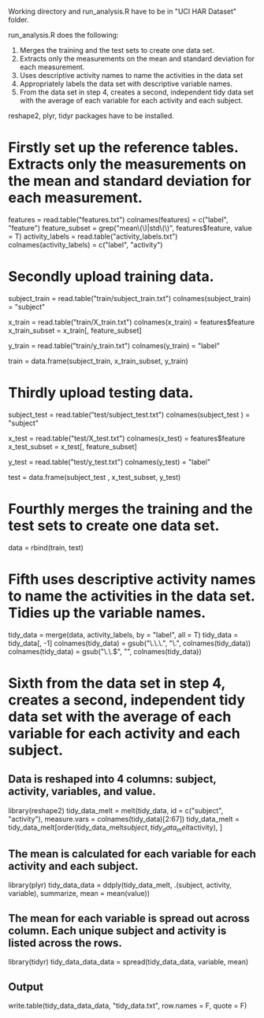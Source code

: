 Working directory and run_analysis.R have to be in "UCI HAR Dataset" folder.

run_analysis.R does the following:
 
1. Merges the training and the test sets to create one data set.
2. Extracts only the measurements on the mean and standard deviation for each measurement. 
3. Uses descriptive activity names to name the activities in the data set
4. Appropriately labels the data set with descriptive variable names. 
5. From the data set in step 4, creates a second, independent tidy data set with the average of each variable for each activity and each subject.

reshape2, plyr, tidyr packages have to be installed.



# Firstly set up the reference tables. Extracts only the measurements on the mean and standard deviation for each measurement.

features = read.table("features.txt")
colnames(features) = c("label", "feature")
feature_subset = grep("mean\\(\\)|std\\(\\)", features$feature, value = T)
activity_labels = read.table("activity_labels.txt")
colnames(activity_labels) = c("label", "activity")



# Secondly upload training data.

subject_train = read.table("train/subject_train.txt")
colnames(subject_train) = "subject"

x_train = read.table("train/X_train.txt")
colnames(x_train) = features$feature
x_train_subset = x_train[, feature_subset]

y_train = read.table("train/y_train.txt")
colnames(y_train) = "label"

train = data.frame(subject_train, x_train_subset, y_train)



# Thirdly upload testing data.

subject_test = read.table("test/subject_test.txt")
colnames(subject_test ) = "subject"

x_test = read.table("test/X_test.txt")
colnames(x_test) = features$feature
x_test_subset = x_test[, feature_subset]

y_test = read.table("test/y_test.txt")
colnames(y_test) = "label"

test = data.frame(subject_test , x_test_subset, y_test)



# Fourthly merges the training and the test sets to create one data set.

data = rbind(train, test)



# Fifth uses descriptive activity names to name the activities in the data set. Tidies up the variable names.

tidy_data = merge(data, activity_labels, by = "label", all = T)
tidy_data = tidy_data[, -1]
colnames(tidy_data) = gsub("\\.\\.\\.", "\\.", colnames(tidy_data)) 
colnames(tidy_data) = gsub("\\.\\.$", "", colnames(tidy_data)) 



# Sixth from the data set in step 4, creates a second, independent tidy data set with the average of each variable for each activity and each subject.

## Data is reshaped into 4 columns: subject, activity, variables, and value.

library(reshape2)
tidy_data_melt = melt(tidy_data, id = c("subject", "activity"), measure.vars = colnames(tidy_data)[2:67])
tidy_data_melt = tidy_data_melt[order(tidy_data_melt$subject, tidy_data_melt$activity), ]

## The mean is calculated for each variable for each activity and each subject.
library(plyr)
tidy_data_data = ddply(tidy_data_melt, .(subject, activity, variable), summarize, mean = mean(value))

## The mean for each variable is spread out across column. Each unique subject and activity is listed across the rows.

library(tidyr)
tidy_data_data_data = spread(tidy_data_data, variable, mean)

## Output

write.table(tidy_data_data_data, "tidy_data.txt", row.names = F, quote = F)




